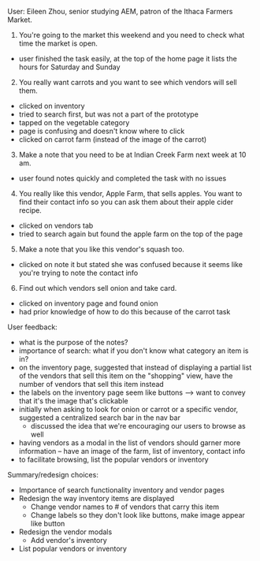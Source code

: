 User: Eileen Zhou, senior studying AEM, patron of the Ithaca Farmers Market.

1. You're going to the market this weekend and you need to check what time the market is open.
  - user finished the task easily, at the top of the home page it lists the hours for Saturday and Sunday
2. You really want carrots and you want to see which vendors will sell them.
  - clicked on inventory 
  - tried to search first, but was not a part of the prototype
  - tapped on the vegetable category
  - page is confusing and doesn't know where to click 
  - clicked on carrot farm (instead of the image of the carrot)
3. Make a note that you need to be at Indian Creek Farm next week at 10 am. 
  - user found notes quickly and completed the task with no issues
4. You really like this vendor, Apple Farm, that sells apples. You want to find their contact info so you can ask them about their apple cider recipe.
  - clicked on vendors tab
  - tried to search again but found the apple farm on the top of the page
5. Make a note that you like this vendor's squash too. 
  - clicked on note it but stated she was confused because it seems like you're trying to note the contact info 
6. Find out which vendors sell onion and take card.
  - clicked on inventory page and found onion
  - had prior knowledge of how to do this because of the carrot task

User feedback:
- what is the purpose of the notes? 
- importance of search: what if you don't know what category an item is in? 
- on the inventory page, suggested that instead of displaying a partial list of the vendors that sell this item on the "shopping" view, have the number of vendors that sell this item instead
- the labels on the inventory page seem like buttons --> want to convey that it's the image that's clickable 
- initially when asking to look for onion or carrot or a specific vendor, suggested a centralized search bar in the nav bar 
  - discussed the idea that we're encouraging our users to browse as well
- having vendors as a modal in the list of vendors should garner more information – have an image of the farm, list of inventory, contact info
- to facilitate browsing, list the popular vendors or inventory

Summary/redesign choices:
  - Importance of search functionality inventory and vendor pages
  - Redesign the way inventory items are displayed
    - Change vendor names to # of vendors that carry this item
    - Change labels so they don't look like buttons, make image appear like button
  - Redesign the vendor modals
    - Add vendor's inventory
  - List popular vendors or inventory 